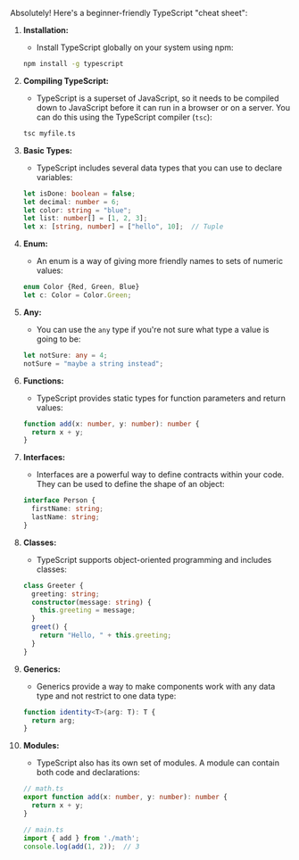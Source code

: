 Absolutely! Here's a beginner-friendly TypeScript "cheat sheet":

1. **Installation:**
   - Install TypeScript globally on your system using npm:
   ```bash
   npm install -g typescript
   ```

2. **Compiling TypeScript:**
   - TypeScript is a superset of JavaScript, so it needs to be compiled down to JavaScript before it can run in a browser or on a server. You can do this using the TypeScript compiler (`tsc`):
   ```bash
   tsc myfile.ts
   ```

3. **Basic Types:**
   - TypeScript includes several data types that you can use to declare variables:
   ```typescript
   let isDone: boolean = false;
   let decimal: number = 6;
   let color: string = "blue";
   let list: number[] = [1, 2, 3];
   let x: [string, number] = ["hello", 10];  // Tuple
   ```

4. **Enum:**
   - An enum is a way of giving more friendly names to sets of numeric values:
   ```typescript
   enum Color {Red, Green, Blue}
   let c: Color = Color.Green;
   ```

5. **Any:**
   - You can use the `any` type if you're not sure what type a value is going to be:
   ```typescript
   let notSure: any = 4;
   notSure = "maybe a string instead";
   ```

6. **Functions:**
   - TypeScript provides static types for function parameters and return values:
   ```typescript
   function add(x: number, y: number): number {
     return x + y;
   }
   ```

7. **Interfaces:**
   - Interfaces are a powerful way to define contracts within your code. They can be used to define the shape of an object:
   ```typescript
   interface Person {
     firstName: string;
     lastName: string;
   }
   ```

8. **Classes:**
   - TypeScript supports object-oriented programming and includes classes:
   ```typescript
   class Greeter {
     greeting: string;
     constructor(message: string) {
       this.greeting = message;
     }
     greet() {
       return "Hello, " + this.greeting;
     }
   }
   ```

9. **Generics:**
   - Generics provide a way to make components work with any data type and not restrict to one data type:
   ```typescript
   function identity<T>(arg: T): T {
     return arg;
   }
   ```

10. **Modules:**
    - TypeScript also has its own set of modules. A module can contain both code and declarations:
    ```typescript
    // math.ts
    export function add(x: number, y: number): number {
      return x + y;
    }

    // main.ts
    import { add } from './math';
    console.log(add(1, 2));  // 3
    ```
